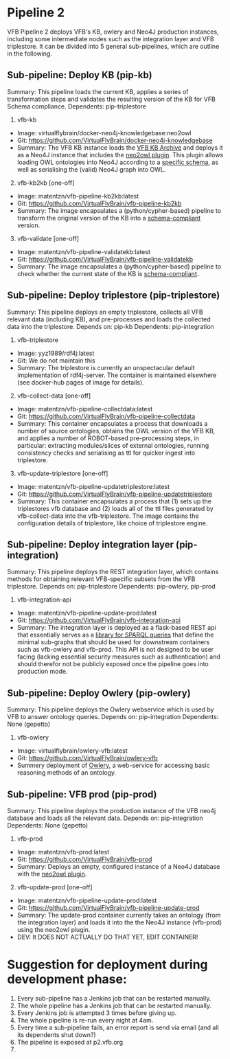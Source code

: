 # Pipeline 2

VFB Pipeline 2 deploys VFB's KB, owlery and Neo4J production instances, including some intermediate nodes such as the integration layer and VFB triplestore. It can be divided into 5 general sub-pipelines, which are outline in the following.

## Sub-pipeline: Deploy KB (pip-kb)

Summary: This pipeline loads the current KB, applies a series of transformation steps and validates the resulting version of the KB for VFB Schema compliance.
Dependents: pip-triplestore

1. vfb-kb
  - Image: virtualflybrain/docker-neo4j-knowledgebase:neo2owl
  - Git: https://github.com/VirtualFlyBrain/docker-neo4j-knowledgebase
  - Summary: The VFB KB instance loads the [VFB KB Archive](http://data.virtualflybrain.org/archive/VFB-KB.tar.gz) and deploys it as a Neo4J instance that includes the [neo2owl plugin](https://github.com/VirtualFlyBrain/neo4j2owl). This plugin allows loading OWL ontologies into Neo4J according to a [specific schema](https://github.com/VirtualFlyBrain/neo4j2owl/blob/master/README.md), as well as serialising the (valid) Neo4J graph into OWL.
2. vfb-kb2kb [one-off]
  - Image: matentzn/vfb-pipeline-kb2kb:latest
  - Git: https://github.com/VirtualFlyBrain/vfb-pipeline-kb2kb
  - Summary: The image encapsulates a (python/cypher-based) pipeline to transform the original version of the KB into a [schema-compliant](https://github.com/VirtualFlyBrain/neo4j2owl/blob/master/README.md) version.
3. vfb-validate [one-off]
  - Image: matentzn/vfb-pipeline-validatekb:latest
  - Git: https://github.com/VirtualFlyBrain/vfb-pipeline-validatekb
  - Summary: The image encapsulates a (python/cypher-based) pipeline to check whether the current state of the KB is [schema-compliant](https://github.com/VirtualFlyBrain/neo4j2owl/blob/master/README.md).

## Sub-pipeline: Deploy triplestore (pip-triplestore)

Summary: This pipeline deploys an empty triplestore, collects all VFB relevant data (including KB), and pre-processes and loads the collected data into the triplestore.
Depends on: pip-kb
Dependents: pip-integration

1. vfb-triplestore
  - Image: yyz1989/rdf4j:latest
  - Git: We do not maintain this
  - Summary: The triplestore is currently an unspectacular default implementation of rdf4j-server. The container is maintained elsewhere (see docker-hub pages of image for details). 
2. vfb-collect-data [one-off]
  - Image: matentzn/vfb-pipeline-collectdata:latest
  - Git: https://github.com/VirtualFlyBrain/vfb-pipeline-collectdata
  - Summary: This container encapsulates a process that downloads a number of source ontologies, obtains the OWL version of the VFB KB, and applies a number of ROBOT-based pre-processing steps, in particular: extracting modules/slices of external ontologies, running consistency checks and serialising as ttl for quicker ingest into triplestore.
3. vfb-update-triplestore [one-off]
  - Image: matentzn/vfb-pipeline-updatetriplestore:latest
  - Git: https://github.com/VirtualFlyBrain/vfb-pipeline-updatetriplestore
  - Summary: This container encapsulates a process that (1) sets up the triplestores vfb database and (2) loads all of the ttl files generated by vfb-collect-data into the vfb-triplestore. The image contains the configuration details of triplestore, like choice of triplestore engine.

## Sub-pipeline: Deploy integration layer (pip-integration)

Summary: This pipeline deploys the REST integration layer, which contains methods for obtaining relevant VFB-specific subsets from the VFB triplestore.
Depends on: pip-triplestore
Dependents: pip-owlery, pip-prod

1. vfb-integration-api
  - Image: matentzn/vfb-pipeline-update-prod:latest
  - Git: https://github.com/VirtualFlyBrain/vfb-integration-api
  - Summary: The integration layer is deployed as a flask-based REST api that essentially serves as a [library for SPARQL queries](https://github.com/VirtualFlyBrain/vfb-integration-api/tree/master/web/sparql) that define the minimal sub-graphs that should be used for downstream containers such as vfb-owlery and vfb-prod. This API is not designed to be user facing (lacking essential security measures such as authentication) and should therefor not be publicly exposed once the pipeline goes into production mode.

## Sub-pipeline: Deploy Owlery (pip-owlery)

Summary: This pipeline deploys the Owlery webservice which is used by VFB to answer ontology queries.
Depends on: pip-integration
Dependents: None (gepetto)

1. vfb-owlery
  - Image: virtualflybrain/owlery-vfb:latest
  - Git: https://github.com/VirtualFlyBrain/owlery-vfb
  - Summery deployment of [Owlery](https://owlery.docs.apiary.io/#), a web-service for accessing basic reasoning methods of an ontology. 


## Sub-pipeline: VFB prod (pip-prod)

Summary: This pipeline deploys the production instance of the VFB neo4j database and loads all the relevant data.
Depends on: pip-integration
Dependents: None (gepetto)

1. vfb-prod
  - Image: matentzn/vfb-prod:latest
  - Git: https://github.com/VirtualFlyBrain/vfb-prod
  - Summary: Deploys an empty, configured instance of a Neo4J database with the [neo2owl plugin](https://github.com/VirtualFlyBrain/neo4j2owl).
2. vfb-update-prod [one-off]
  - Image: matentzn/vfb-pipeline-update-prod:latest
  - Git: https://github.com/VirtualFlyBrain/vfb-pipeline-update-prod
  - Summary: The update-prod container currently takes an ontology (from the integration layer) and loads it into the the Neo4J instance (vfb-prod) using the neo2owl plugin.
  - DEV: It DOES NOT ACTUALLY DO THAT YET, EDIT CONTAINER!


# Suggestion for deployment during development phase:

1. Every sub-pipeline has a Jenkins job that can be restarted manually.
1. The whole pipeline has a Jenkins job that can be restarted manually.
1. Every Jenkins job is attempted 3 times before giving up.
1. The whole pipeline is re-run every night at 4am.
1. Every time a sub-pipeline fails, an error report is send via email (and all its dependents shut down?)
1. The pipeline is exposed at p2.vfb.org
1. 